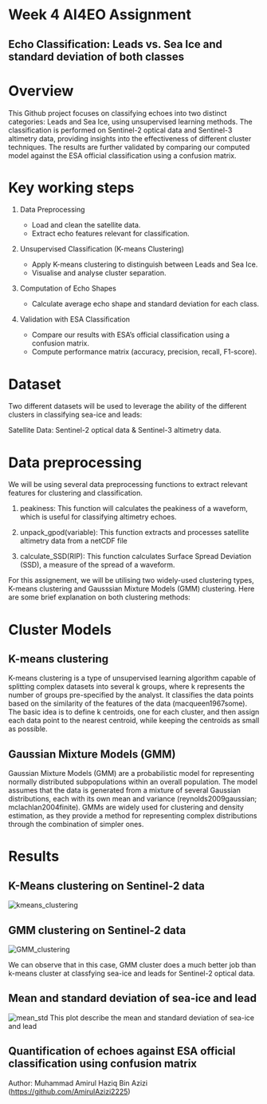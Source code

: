 # Week 4 AI4EO Assignment
## Echo Classification: Leads vs. Sea Ice and standard deviation of both classes

# Overview
This Github project focuses on classifying echoes into two distinct categories: Leads and Sea Ice, using unsupervised learning methods. The classification is performed on Sentinel-2 optical data and Sentinel-3 altimetry data, providing insights into the effectiveness of different cluster techniques. The results are further validated by comparing our computed model against the ESA official classification using a confusion matrix. 

# Key working steps
1. Data Preprocessing
   - Load and clean the satellite data.
   - Extract echo features relevant for classification.
   
2. Unsupervised Classification (K-means Clustering)
   - Apply K-means clustering to distinguish between Leads and Sea Ice.
   - Visualise and analyse cluster separation.

3. Computation of Echo Shapes
   - Calculate average echo shape and standard deviation for each class.
   
4. Validation with ESA Classification
   - Compare our results with ESA’s official classification using a confusion matrix.
   - Compute performance matrix (accuracy, precision, recall, F1-score).

# Dataset
Two different datasets will be used  to leverage the ability of the different clusters in classifying sea-ice and leads:

Satellite Data: Sentinel-2 optical data & Sentinel-3 altimetry data.

# Data preprocessing 
We will be using several data preprocessing functions to extract relevant features for clustering and classification.

1. peakiness:
This function will calculates the peakiness of a waveform, which is useful for classifying altimetry echoes.

2. unpack_gpod(variable):
This function extracts and processes satellite altimetry data from a netCDF file

3. calculate_SSD(RIP):
This function calculates Surface Spread Deviation (SSD), a measure of the spread of a waveform.


For this assignement, we will be utilising two widely-used clustering types, K-means clustering and Gausssian Mixture Models (GMM) clustering. Here are some brief explanation on both clustering methods:

# Cluster Models
## K-means clustering 
K-means clustering is a type of unsupervised learning algorithm capable of splitting complex datasets into several k groups, where k represents the number of groups pre-specified by the analyst. It classifies the data points based on the similarity of the features of the data (macqueen1967some). The basic idea is to define k centroids, one for each cluster, and then assign each data point to the nearest centroid, while keeping the centroids as small as possible.

## Gaussian Mixture Models (GMM)
Gaussian Mixture Models (GMM) are a probabilistic model for representing normally distributed subpopulations within an overall population. The model assumes that the data is generated from a mixture of several Gaussian distributions, each with its own mean and variance (reynolds2009gaussian; mclachlan2004finite). GMMs are widely used for clustering and density estimation, as they provide a method for representing complex distributions through the combination of simpler ones.


# Results

## K-Means clustering on Sentinel-2 data
![kmeans_clustering](https://github.com/user-attachments/assets/f02e7df9-52d4-4015-b17b-f7189fb96632)

## GMM clustering on Sentinel-2 data
![GMM_clustering](https://github.com/user-attachments/assets/8cdac3bf-31b6-4c7a-9524-864898852693)

We can observe that in this case, GMM cluster does a much better job than k-means cluster at classfying sea-ice and leads for Sentinel-2 optical data.

## Mean and standard deviation of sea-ice and lead
![mean_std](https://github.com/user-attachments/assets/a850c347-4ebb-44a2-b09a-0f335d8f3e6f)
This plot describe the mean and standard deviation of sea-ice and lead

## Quantification of echoes against ESA official classification using confusion matrix



Author: Muhammad Amirul Haziq Bin Azizi (https://github.com/AmirulAzizi2225)


